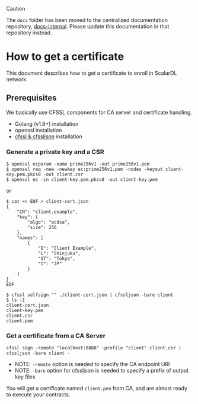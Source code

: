 > [!CAUTION]
> 
> The `docs` folder has been moved to the centralized documentation repository, [docs-internal](https://github.com/scalar-labs/docs-internal). Please update this documentation in that repository instead.

# How to get a certificate

This document describes how to get a certificate to enroll in ScalarDL network.

## Prerequisites

We basically use CFSSL components for CA server and certificate handling.

- Golang (v1.8+) installation
- openssl installation
- [cfssl & cfssljson](https://github.com/cloudflare/cfssl) installation

### Generate a private key and a CSR

```
$ openssl ecparam -name prime256v1 -out prime256v1.pem
$ openssl req -new -newkey ec:prime256v1.pem -nodes -keyout client-key.pem.pkcs8 -out client.csr
$ openssl ec -in client-key.pem.pkcs8 -out client-key.pem
```

or

```
$ cat << EOF > client-cert.json
{
    "CN": "client.example",
    "key": {
        "algo": "ecdsa",
        "size": 256
    },
    "names": [
        {
            "O": "Client Example",
            "L": "Shinjuku",
            "ST": "Tokyo",
            "C": "JP"
        }
    ]
}
EOF

$ cfssl selfsign "" ./client-cert.json | cfssljson -bare client
$ ls -1
client-cert.json
client-key.pem
client.csr
client.pem
```

### Get a certificate from a CA Server

```
cfssl sign -remote "localhost:8888" -profile "client" client.csr | cfssljson -bare client -
```
- NOTE: `-remote` option is needed to specify the CA endpoint URI
- NOTE: `-bare` option for cfssljson is needed to specify a prefix of output key files

You will get a certificate named `client.pem` from CA, and are almost ready to execute your contracts.

